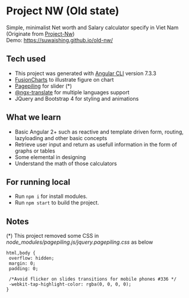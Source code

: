 # Project NW (Old state)

Simple, minimalist Net worth and Salary calculator specify in Viet Nam \(Originate from [Project-Nw](https://github.com/rozetta1125/project-nw)\)  
Demo: https://suwaishing.github.io/old-nw/

## Tech used
- This project was generated with [Angular CLI](https://github.com/angular/angular-cli) version 7.3.3
- [FusionCharts](https://www.fusioncharts.com/) to illustrate figure on chart
- [Pagepiling](https://github.com/alvarotrigo/pagePiling.js#pagepilingjs) for slider \(\*\)
- [@ngx-translate](https://github.com/ngx-translate/core) for multiple languages support
- JQuery and Bootstrap 4 for styling and animations

## What we learn
- Basic Angular 2+ such as reactive and template driven form, routing, lazyloading and other basic concepts
- Retrieve user input and return as usefull information in the form of graphs or tables
- Some elemental in designing
- Understand the math of those calculators
## For running local
- Run `npm i` for install modules.
- Run `npm start` to build the project. 
## Notes
 \(\*\) This project removed some CSS in _node_modules\/pagepiling.js\/jquery.pagepiling.css_ as below
 ```
html,body {
  overflow: hidden;
  margin: 0;
  padding: 0;

  /*Avoid flicker on slides transitions for mobile phones #336 */
  -webkit-tap-highlight-color: rgba(0, 0, 0, 0);
}
 ```
